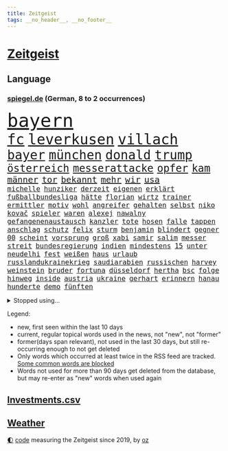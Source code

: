 ```yaml
---
title: Zeitgeist
tags: __no_header__, __no_footer__
---
```


# [Zeitgeist](https://oliz.io/zeitgeist/)

## Language

<h3><a href="https://www.spiegel.de" target="_blank">spiegel.de</a> (German, 8 to 2 occurrences)</h3>
<p style="font-family:monospace">
<span style="font-size:32pt"><a href="news_links.html#bayern" class="current">bayern</a></span>
<br>
<span style="font-size:25pt"><a href="news_links.html#fc" class="current">fc</a></span>
<span style="font-size:25pt"><a href="news_links.html#leverkusen" class="current">leverkusen</a></span>
<span style="font-size:25pt"><a href="news_links.html#villach" class="new">villach</a></span>
<br>
<span style="font-size:22pt"><a href="news_links.html#bayer" class="current">bayer</a></span>
<span style="font-size:22pt"><a href="news_links.html#münchen" class="current">münchen</a></span>
<span style="font-size:22pt"><a href="news_links.html#donald" class="current">donald</a></span>
<span style="font-size:22pt"><a href="news_links.html#trump" class="current">trump</a></span>
<br>
<span style="font-size:18pt"><a href="news_links.html#österreich" class="current">österreich</a></span>
<span style="font-size:18pt"><a href="news_links.html#messerattacke" class="current">messerattacke</a></span>
<span style="font-size:18pt"><a href="news_links.html#opfer" class="current">opfer</a></span>
<span style="font-size:18pt"><a href="news_links.html#kam" class="current">kam</a></span>
<br>
<span style="font-size:15pt"><a href="news_links.html#männer" class="current">männer</a></span>
<span style="font-size:15pt"><a href="news_links.html#tor" class="current">tor</a></span>
<span style="font-size:15pt"><a href="news_links.html#bekannt" class="current">bekannt</a></span>
<span style="font-size:15pt"><a href="news_links.html#mehr" class="current">mehr</a></span>
<span style="font-size:15pt"><a href="news_links.html#wir" class="current">wir</a></span>
<span style="font-size:15pt"><a href="news_links.html#usa" class="current">usa</a></span>
<br>
<span style="font-size:12pt"><a href="news_links.html#michelle" class="current">michelle</a></span>
<span style="font-size:12pt"><a href="news_links.html#hunziker" class="current">hunziker</a></span>
<span style="font-size:12pt"><a href="news_links.html#derzeit" class="current">derzeit</a></span>
<span style="font-size:12pt"><a href="news_links.html#eigenen" class="current">eigenen</a></span>
<span style="font-size:12pt"><a href="news_links.html#erklärt" class="current">erklärt</a></span>
<span style="font-size:12pt"><a href="news_links.html#fußballbundesliga" class="current">fußballbundesliga</a></span>
<span style="font-size:12pt"><a href="news_links.html#hätte" class="current">hätte</a></span>
<span style="font-size:12pt"><a href="news_links.html#florian" class="current">florian</a></span>
<span style="font-size:12pt"><a href="news_links.html#wirtz" class="current">wirtz</a></span>
<span style="font-size:12pt"><a href="news_links.html#trainer" class="current">trainer</a></span>
<span style="font-size:12pt"><a href="news_links.html#ermittler" class="current">ermittler</a></span>
<span style="font-size:12pt"><a href="news_links.html#motiv" class="current">motiv</a></span>
<span style="font-size:12pt"><a href="news_links.html#wohl" class="current">wohl</a></span>
<span style="font-size:12pt"><a href="news_links.html#angreifer" class="current">angreifer</a></span>
<span style="font-size:12pt"><a href="news_links.html#gehalten" class="current">gehalten</a></span>
<span style="font-size:12pt"><a href="news_links.html#selbst" class="current">selbst</a></span>
<span style="font-size:12pt"><a href="news_links.html#niko" class="current">niko</a></span>
<span style="font-size:12pt"><a href="news_links.html#kovač" class="current">kovač</a></span>
<span style="font-size:12pt"><a href="news_links.html#spieler" class="current">spieler</a></span>
<span style="font-size:12pt"><a href="news_links.html#waren" class="current">waren</a></span>
<span style="font-size:12pt"><a href="news_links.html#alexej" class="current">alexej</a></span>
<span style="font-size:12pt"><a href="news_links.html#nawalny" class="current">nawalny</a></span>
<span style="font-size:12pt"><a href="news_links.html#gefangenenaustausch" class="new">gefangenenaustausch</a></span>
<span style="font-size:12pt"><a href="news_links.html#kanzler" class="current">kanzler</a></span>
<span style="font-size:12pt"><a href="news_links.html#tote" class="current">tote</a></span>
<span style="font-size:12pt"><a href="news_links.html#hosen" class="new">hosen</a></span>
<span style="font-size:12pt"><a href="news_links.html#falle" class="current">falle</a></span>
<span style="font-size:12pt"><a href="news_links.html#tappen" class="current">tappen</a></span>
<span style="font-size:12pt"><a href="news_links.html#anschlag" class="current">anschlag</a></span>
<span style="font-size:12pt"><a href="news_links.html#schutz" class="current">schutz</a></span>
<span style="font-size:12pt"><a href="news_links.html#felix" class="current">felix</a></span>
<span style="font-size:12pt"><a href="news_links.html#sturm" class="current">sturm</a></span>
<span style="font-size:12pt"><a href="news_links.html#benjamin" class="current">benjamin</a></span>
<span style="font-size:12pt"><a href="news_links.html#blindert" class="new">blindert</a></span>
<span style="font-size:12pt"><a href="news_links.html#gegner" class="current">gegner</a></span>
<span style="font-size:12pt"><a href="news_links.html#00" class="new">00</a></span>
<span style="font-size:12pt"><a href="news_links.html#scheint" class="current">scheint</a></span>
<span style="font-size:12pt"><a href="news_links.html#vorsprung" class="current">vorsprung</a></span>
<span style="font-size:12pt"><a href="news_links.html#groß" class="current">groß</a></span>
<span style="font-size:12pt"><a href="news_links.html#xabi" class="current">xabi</a></span>
<span style="font-size:12pt"><a href="news_links.html#samir" class="new">samir</a></span>
<span style="font-size:12pt"><a href="news_links.html#salim" class="new">salim</a></span>
<span style="font-size:12pt"><a href="news_links.html#messer" class="current">messer</a></span>
<span style="font-size:12pt"><a href="news_links.html#streit" class="current">streit</a></span>
<span style="font-size:12pt"><a href="news_links.html#bundesregierung" class="current">bundesregierung</a></span>
<span style="font-size:12pt"><a href="news_links.html#indien" class="current">indien</a></span>
<span style="font-size:12pt"><a href="news_links.html#mindestens" class="current">mindestens</a></span>
<span style="font-size:12pt"><a href="news_links.html#15" class="current">15</a></span>
<span style="font-size:12pt"><a href="news_links.html#unter" class="current">unter</a></span>
<span style="font-size:12pt"><a href="news_links.html#neudelhi" class="current">neudelhi</a></span>
<span style="font-size:12pt"><a href="news_links.html#fest" class="current">fest</a></span>
<span style="font-size:12pt"><a href="news_links.html#weißen" class="current">weißen</a></span>
<span style="font-size:12pt"><a href="news_links.html#haus" class="current">haus</a></span>
<span style="font-size:12pt"><a href="news_links.html#urlaub" class="current">urlaub</a></span>
<span style="font-size:12pt"><a href="news_links.html#russlandukrainekrieg" class="current">russlandukrainekrieg</a></span>
<span style="font-size:12pt"><a href="news_links.html#saudiarabien" class="current">saudiarabien</a></span>
<span style="font-size:12pt"><a href="news_links.html#russischen" class="current">russischen</a></span>
<span style="font-size:12pt"><a href="news_links.html#harvey" class="current">harvey</a></span>
<span style="font-size:12pt"><a href="news_links.html#weinstein" class="current">weinstein</a></span>
<span style="font-size:12pt"><a href="news_links.html#bruder" class="current">bruder</a></span>
<span style="font-size:12pt"><a href="news_links.html#fortuna" class="current">fortuna</a></span>
<span style="font-size:12pt"><a href="news_links.html#düsseldorf" class="current">düsseldorf</a></span>
<span style="font-size:12pt"><a href="news_links.html#hertha" class="current">hertha</a></span>
<span style="font-size:12pt"><a href="news_links.html#bsc" class="current">bsc</a></span>
<span style="font-size:12pt"><a href="news_links.html#folge" class="current">folge</a></span>
<span style="font-size:12pt"><a href="news_links.html#hinweg" class="current">hinweg</a></span>
<span style="font-size:12pt"><a href="news_links.html#inside" class="new">inside</a></span>
<span style="font-size:12pt"><a href="news_links.html#austria" class="new">austria</a></span>
<span style="font-size:12pt"><a href="news_links.html#ukraine" class="current">ukraine</a></span>
<span style="font-size:12pt"><a href="news_links.html#gerhart" class="new">gerhart</a></span>
<span style="font-size:12pt"><a href="news_links.html#erinnern" class="current">erinnern</a></span>
<span style="font-size:12pt"><a href="news_links.html#hanau" class="current">hanau</a></span>
<span style="font-size:12pt"><a href="news_links.html#hunderte" class="current">hunderte</a></span>
<span style="font-size:12pt"><a href="news_links.html#demo" class="current">demo</a></span>
<span style="font-size:12pt"><a href="news_links.html#fünften" class="current">fünften</a></span>
</p>
<details>
<summary>Stopped using...</summary>
<p class="former" style="font-size:12pt">
aufnahmen(1578) flugzeuge(1578) verschiedene(1578) entgegen(1577) erscheinen(1577) fdpchef(1577) software(1577) streiten(1577) elfmeter(1576) erfahrungen(1576) opposition(1576) verstorbenen(1576) vorwurf(1576) beschreibt(1575) bundesamt(1575) entschädigung(1575) erinnerungen(1575) geboren(1575) niederländische(1575) sicherheitsbehörden(1575) steigenden(1575) theater(1575) tobt(1575) zeugen(1575) 2022(1574) beschimpft(1574) geholt(1574) ausschreitungen(1573) babys(1573) erdoğan(1573) facebook(1573) san(1573) beweisen(1572) innenministerium(1572) kritische(1572) verlegt(1572) allianz(1571) angeklagt(1571) armut(1571) langer(1571) 37(1570) arbeitsplatz(1570) bereich(1570) bull(1570) entlastet(1570) tschechien(1570) verdienen(1570) konzerne(1569) mediziner(1569) nutzte(1569) aufgehoben(1568) festnahme(1568) kölner(1568) online(1568) veranstaltung(1568) verschiebt(1568) ausbau(1567) geschossen(1567) klein(1567) times(1567) hölle(1566) nummer(1566) vielerorts(1566) altes(1565) mai(1565) minute(1565) härter(1564) jagd(1564) party(1564) fit(1563) senkt(1563) zeichnet(1563) ungarns(1562) brite(1561) gering(1561) olympische(1561) moment(1559) störung(1559) vorstellen(1558) überholt(1558) empfängt(1557) kürzlich(1557) lkw(1556) anzeichen(1554) überschwemmungen(1554) königin(1553) gesamten(1552) konsum(1548) kontakt(1547) behalten(1546) retter(1546) istanbul(1545) überfall(1532) überfordert(1530) günther(1525) rakete(1520) sammeln(1519) entspannt(1518) verdoppelt(1517) offener(1513) schadensersatz(1506) ausweg(1500) wetterdienst(1489) öffnet(1463) zusammenbruch(1438) gebeten(1398) blut(1390) airline(1380) fachkräftemangel(1322) bundesanwaltschaft(1298) erfolgreichste(1276) wellen(1276) schwarz(1262) exil(1257) schlafen(1246) haushalt(1238) tiger(1222) rauswurf(1203) einschätzungen(1201) russisches(1182) unserem(1162) seltene(1157) außenministerium(1152) kiews(1152) innenministerin(1151) faeser(1135) nancy(1135) buschmann(1134) aufgestellt(1129) waffenlieferungen(1123) schwieriger(1113) spielern(1109) überwachung(1109) desto(1108) geschenk(1104) positiven(1087) jennifer(1069) lücken(1066) erlauben(1024) jack(1012) dahin(1004) verärgert(997) prominenten(994) verklagen(973) sexuell(968) jimmy(957) erntet(950) schwimmen(948) 16jähriger(943) quiz(943) jemals(939) tägliches(935) ähnlichen(923) vizekanzler(903) professor(901) allgemeinwissen(886) geschehens(886) politischgesellschaftlichen(886) themengebieten(886) gerechtfertigt(878) kollege(860) kompliziert(850) überraschenden(848) ignoriert(842) carter(831) beantragen(819) einstige(804) kommentiert(796) reisende(790) gekündigt(781) berufseinstieg(776) überstanden(775) kieler(771) gegründet(761) solcher(758) 18jähriger(754) viertagewoche(754) emotionale(752) landwirte(748) startups(734) getragen(733) liebt(732) rechtsaußen(723) kleinere(717) zogen(700) sommerspielen(676) arten(668) glas(668) startete(660) drohte(659) erforscht(645) überfahren(636) diebstahl(634) seltsame(633) evakuierung(629) ereignis(628) spektakulären(617) lukas(604) drastische(602) erkennt(596) rasen(592) preiserhöhung(584) verteuern(566) aufgrund(562) froh(556) heim(554) strenger(552) vergangene(552) albtraum(546) seltener(542) torwart(540) erschien(539) erschweren(536) südkoreanische(536) genossen(532) sprachen(532) us(530) völkermord(528) jubeln(521) technisch(519) trinken(507) attentäter(503) boeing(503) besserung(501) ausbruch(497) belästigt(497) oppositionspolitiker(495) harsche(494) teslachef(484) veröffentlichung(482) ddr(481) tennisspieler(476) gerechnet(470) kippt(466) propalästinensische(459) bundes(456) mohammad(455) usschauspieler(445) verwenden(443) verschaffen(435) gestritten(428) reichweite(420) verspätung(420) bereichen(418) bett(418) beleidigungen(415) damaligen(415) stoffe(411) heimischen(410) hits(406) rauch(405) giftige(404) politischer(403) bahnen(402) zurückgewiesen(401) luxemburg(398) toni(394) geschützt(392) spekulationen(392) rammte(391) ruiniert(390) abgefeuert(387) normalerweise(385) barack(378) format(376) katz(372) sächsische(371) dreharbeiten(369) japaner(368) zweieinhalb(366) ball(363) milch(363) bunte(359) great(359) sophie(359) finanzielle(358) asien(357) gesichtet(356) go(356) ismail(355) karriereende(355) manipulation(355) stützt(355) korrigiert(354) hummels(353) zerlegt(352) weichen(351) inakzeptabel(349) trainers(348) klette(341) 58(340) bedankt(338) anfeindungen(337) oberpfalz(336) betrunken(335) mitspieler(333) rechtslage(331) sophia(331) agenda(330) schweigegeldprozess(330) höchstwert(329) major(329) eindeutig(326) unangenehme(326) bundesland(324) superstars(324) verdachts(323) beworfen(318) abgrund(316) alec(315) baldwin(315) fastfoodkette(315) khamenei(315) kriegsführung(313) geschoben(310) anwesen(303) tennisspielerin(302) objekt(301) aktie(300) ausprobiert(300) schlimmsten(299) balkon(298) billionen(298) potenzial(297) bürgerkrieg(295) denkbar(295) statistische(293) dürre(292) gegend(291) ostküste(291) steine(291) einheimische(290) set(290) ursachen(290) instanz(288) häufen(287) rechnung(287) anschläge(286) verrat(285) ausfall(284) christopher(283) unterschätzen(283) zahlreicher(283) chrupalla(280) leitungen(280) obdachlosen(278) vorstellung(278) attackierte(277) ungewollt(277) kontrollen(274) mau(273) ausgebremst(271) militärischer(271) anlegen(270) sportwissenschaftler(269) meinungsfreiheit(265) dänische(262) vorfalls(262) einsätze(259) aufkommen(257) gewusst(257) liest(257) heimatstadt(256) reiz(255) gefährliches(253) genauen(253) regensburg(251) schütze(251) übel(251) kanzlerschaft(250) umständen(250) vorgeschichte(250) auszubildende(249) hilton(249) bilden(248) kreisen(246) wählte(246) grand(245) tickt(245) weicht(245) kaulitz(244) türkischer(242) breiten(241) trainierte(241) esken(240) fußballplatz(240) glaubte(240) bahnverkehr(239) kurse(239) feuerwerkskörper(238) blitzeinschlag(237) dresdner(237) crash(236) evakuierungen(236) kürt(236) laufbahn(236) sonja(236) ereignisse(235) sätzen(234) polizeigewalt(233) scharfen(233) komplex(232) love(231) papa(231) hinein(230) hartnäckig(228) löwen(228) 28jähriger(226) johnny(225) angelina(223) bleibe(223) co₂ausstoß(223) vorsichtig(223) diesel(222) sprengung(222) atem(221) bester(221) netflixdoku(220) umgesetzt(220) hollywoodstars(218) einzelhandel(216) gelebt(215) gewaltvorwürfen(215) füllkrug(213) niclas(213) mcdonald's(212) sang(212) gefilmt(211) music(210) verlobt(209) jong(208) miriam(208) schwarzarbeit(208) lebe(207) rico(207) saskia(206) lothar(203) ran(203) zerstörten(202) ryanair(201) küren(200) trauma(198) gewütet(194) schmiedet(194) simone(193) nordwesten(190) eigentliche(189) probe(189) bundesnetzagentur(188) sprengstoff(188) wettert(187) konkret(186) radio(186) absolviert(185) altern(185) 36jährige(184) kanzlerkandidatin(184) momentan(184) mobilisieren(183) schau(182) cdumann(181) pitzke(181) weiblichen(180) haar(178) benutzen(177) wissenschaftlich(177) mittag(176) schadstoffe(176) trübt(176) zögern(176) sozialdemokrat(175) geheimdienste(174) ices(174) northvolt(173) gerissen(172) kalifornischen(172) nordkoreanischen(172) ehrlich(171) maduro(170) suchmaschine(170) frontal(169) nicolás(169) venezuelas(169) karlsruher(168) kreuzfahrt(168) ludwig(167) verbliebenen(167) medienkonsum(166) rechner(166) wagte(166) straflager(162) weiterarbeiten(162) 82(161) konkretisiert(161) schlimmeres(161) bedrohlich(160) drohender(160) abschuss(159) kapital(159) satiriker(159) geübt(158) kanal(158) strafverfolgung(158) brennender(157) nick(156) sahen(156) übelkeit(156) busunfall(155) fotograf(155) empfehlung(154) prangern(154) organisierte(153) polizeikräfte(153) beeindruckte(152) harren(152) hassnachrichten(152) aken(151) pate(150) bekämpft(149) dürren(148) parteichefin(148) export(147) strafmaß(147) beruht(146) öltanker(146) lehramt(145) mine(145) with(145) andernfalls(144) greifswald(144) hochverrats(144) 94(143) böllern(143) reiner(143) umsätze(143) verrückte(143) alarmierende(142) bentancur(142) bezeichnen(142) rodrigo(142) telegram(142) eingestuft(141) fahrlässiger(141) tsmc(141) aleksandar(140) donnerstagmorgen(140) pierce(140) standorte(140) sonderermittler(139) warb(139) raumfahrtunternehmen(138) überstand(138) entfernung(137) flüchtlingspolitik(137) fpöchef(137) instrumentalisiert(137) ralph(137) überwacht(137) caren(136) entnommen(136) gonzález(136) größtem(135) konzentrieren(135) liam(135) meinungsbeitrag(134) wirtschaftlichen(134) gisèle(133) barnier(131) getötete(131) ricky(131) schlüssel(131) überfalls(131) erschütternde(130) grundsätzlich(129) maren(129) priester(129) versammlung(129) auslandsreise(128) avignon(128) pelicot(128) 2027(127) altersgruppe(127) begrüßt(126) interessant(126) schaltete(126) verüben(126) dreieck(125) fossilien(125) hill(125) spiegelt(124) jets(123) milizen(123) briefwahl(122) rasante(122) antisemitisch(121) depp(121) überwachungskamera(121) carolabrücke(120) fußballwm(119) reale(119) springer(119) bühnen(118) edward(118) reichten(118) verkehrsbehinderungen(118) begeisterte(117) strände(117) einkommens(116) elternzeit(116) hetzer(116) katastrophengebiet(116) umdenken(115) debattieren(114) fokussieren(114) nikolas(114) stellungen(114) tatjana(114) vorsorglich(114) we(114) gewordenen(113) seitenhieb(113) direction(111) laute(111) straßburg(111) konten(110) nadel(110) arizona(109) holland(109) knochen(109) neuwagen(109) präzise(109) artenvielfalt(108) bedenkliche(108) heutzutage(108) paderborn(108) symptome(108) techkonzern(108) verrückt(108) antisemitismusbeauftragte(107) mohamed(107) restaurantbesuch(107) traditionellen(107) aussuchen(105) insolvenzverwalter(105) korruptionsvorwürfen(105) verhinderten(105) apps(104) branchenverband(104) ersetzen(104) flügel(104) renommierte(104) ungeklärt(104) punk(103) erkrankten(102) keeper(102) pfalz(102) alleinerziehende(101) gelockt(101) preisentwicklung(101) brady(100) krassen(100) qualifiziert(100) umweltverschmutzung(100) bundesparteitag(99) teuerung(99) aires(98) buenos(98) miosga(98) gerichtssaal(97) arztes(96) gary(96) mittelstand(96) zusätzlich(96) örtlichen(96) erfassen(94) podolski(94) beschuldigten(93) florence(93) hall(93) nationalteam(93) pugh(93) succession(92) alleinsein(91) angepriesen(91) beer(91) bewarb(91) demonstrativ(91) deportieren(91) gesteigert(91) gras(91) quadratmeter(91) schnellsten(91) schäumt(91) gebühren(90) millionenbetrag(90) veranlasste(90) dreesen(89) ferres(89) festnahm(89) hochschule(89) planungen(89) prowestlichen(89) umgebracht(89) veronica(89) drohnenalarm(88) iwf(88) plakativ(88) pub(88) rüstungsindustrie(88) flusskrebse(87) gastes(87) rekordzahl(87) staatsverschuldung(87) typischen(87) unterschiedlichen(87) überschaubar(87) ganges(86) machtlos(86) pyrotechnik(86) schauspielstar(86) unglaublichen(86) 137(85) alkoholmissbrauch(85) buschfeuer(85) einreiseregeln(85) opel(85) ausländischer(84) grätscht(84) nägele(84) regierungswechsel(84) stressen(84) teppich(84) youssef(84) bizarr(83) limitierte(83) matrix(83) orleans(83) payne(83) polizeibehörden(83) qual(83) soccer(83) terrorverdächtiger(83) zerschlagen(83) nahtlos(82) ungebremst(82) wehrpflicht(82) zendaya(82) zusammenstoß(82) sauberer(81) schulsport(81) spiegelbericht(81) taschengeld(81) anschaffung(80) inszenierte(80) kameraden(80) längerem(80) macrons(80) meloniregierung(80) oberlandesgericht(80) schlauer(80) schmuck(80) stehenden(80) lebensunterhalt(79) mexico(79) rookie(79) schweinefleisch(79) barfuß(78) skrupellosen(78) spielplan(78) vorherrschaft(78) wirtschaftsfragen(78) zugesprochen(78) funde(77) hochschulpräsidentin(77) kurdische(77) mangelhafte(77) puerto(77) renaissance(77) schauspielern(77) steinwurf(77) vorbilder(77) 84(76) eklatante(76) laufendem(76) schusswaffe(76) unausgegoren(76) facebookmutterkonzern(75) haushaltshilfe(75) reinigungskraft(75) russlandsanktionen(75) sportuhren(75) süße(75) tankstelle(75) cornelia(74) eystudie(74) fallschirmspringer(74) unterdrückung(74) früchte(73) fähre(73) jahreswechsel(73) mutige(73) radikalsten(73) antisemitismusbeauftragten(72) beibehalten(72) bürgerkriegsland(72) doppelgängerwettbewerb(72) erstaunlicher(72) exaußenminister(72) komikerin(72) männerfeindlichkeit(72) trumpfans(72) winden(72) zurückzukehren(72) ausmaße(71) datet(71) luftfahrt(71) nahid(71) nordsyrien(71) platte(71) raste(71) relativiert(71) silvesternacht(71) taghavi(71) verurteilen(71) bürgermeisterin(70) daglo(70) drehbuchautor(70) existenzielle(70) hamdan(70) krankheiten(70) kulisse(70) pokémon(70) repräsentantenhaus(70) tatwerkzeug(70) usrepräsentantenhaus(70) vermuten(70) zielscheibe(70) amtierende(69) angestellter(69) elektroautomarke(69) ernähren(69) fähigkeit(69) gründerin(69) kapituliert(69) klarheit(69) preissteigerung(69) 57(68) helga(68) hills(68) mist(68) ray(68) verbote(68) abholung(67) falsches(67) fire(67) globe(67) heller(67) hotzo(67) report(67) vendée(67) arbeitsgericht(66) fehlender(66) geklagt(66) genie(66) stärkung(66) drohnenaufnahmen(65) exrafterroristin(65) luftalarm(65) afdparteitag(64) bundesverfassungsgerichts(64) grundsätzliche(64) halbiert(64) unbequem(64) verzögerungen(64) witzig(64) ausstattung(63) benedikt(63) früherkennung(63) geheimnisvollen(63) glatt(63) indikator(63) prozentpunkte(63) sms(63) wichtigstes(63) zusammenstöße(63) bereitschaft(62) chipkonzern(62) halsschmerzen(62) intendantin(62) personalmangel(62) serienvergewaltiger(62) kühler(61) sammelte(61) fahrzeugkontrolle(60) global(60) tyson(60) bergleute(59) goldmine(59) grohs(59) konkurrentinnen(59) muskeln(59) schwarzgelbe(59) stilfontein(59) tumor(59) verschießt(59) wecken(59) zurückhaltender(59) ausgelesen(58) biennale(58) box(58) gelockert(58) liter(58) nikki(58) preisverleihung(58) entkriminalisierung(57) gasversorger(57) jungunternehmen(57) meterhohe(57) monica(57) schwangerschaftsabbrüche(57) verständigt(57) überfluten(57) alkoholsucht(56) erfindungen(56) floskel(56) glatteis(56) konklave(56) krawalle(56) krawietz(56) nordstreampipelines(56) teslafahrer(56) conor(55) geleakt(55) mcgregor(55) recherche(55) schockwellen(55) schraubt(55) stuhl(55) sämtliche(55) veränderten(55) brenzligen(54) daheim(54) erklärungen(54) genügend(54) machthabern(54) testflug(54) twitch(54) winterwetter(54) bereitete(53) exklusivsten(53) pipelines(53) schacht(53) blindgänger(52) hedgefondsmanager(52) heiligen(52) hindern(52) lok(52) neuschnee(52) sicherheitsprobleme(52) soziologin(52) stufen(52) anhören(51) disstrack(51) doppelgänger(51) einmalig(51) entfacht(51) grummelt(51) helsinki(51) like(51) maroden(51) schrift(51) simulator(51) universal(51) verlangte(51) boomen(50) insolvenzen(50) passenden(50) remigration(50) sparer(50) sportstars(50) ärztliche(50) abwerfen(49) anita(49) beleben(49) bergauf(49) besteuert(49) einbußen(49) ergattern(49) limousine(49) rausholen(49) verschleiß(49) designierter(48) ferdinand(48) großbank(48) hanteln(48) philologenverband(48) rekruten(48) schenk(48) schneefälle(48) zabrze(48) basteln(47) fahrradfahrer(47) handel(47) hofften(47) insider(47) kollidierte(47) megastadt(47) models(47) mordkommission(47) schädlicher(47) bewusstsein(46) bildzeitung(46) cecilia(46) entsandt(46) hebamme(46) lippen(46) salzburger(46) wortlaut(46) bedenklich(45) marsalek(45) mikrobiologe(45) silvester(45) snapchat(45) spitzensport(45) vizechef(45) favorisiert(44) komplizen(44) manches(44) oppositionspartei(44) sergey(44) steel(44) ufern(44) verschont(44) windenergie(44) wirtschaftsministerium(44) zurückerobert(44) christ(43) genötigt(43) heeres(43) jahrgänge(43) pensionär(43) scheibe(43) spruch(43) tvexperte(43) wahlkampfstrategie(43) amazongründer(42) ausgangslage(42) bunt(42) drängte(42) durchgang(42) kellogg(42) fußballklubs(41) ita(41) natopartner(41) palast(41) dämlich(40) fliegerbombe(40) fortsetzen(40) frauenumkleide(40) herzogin(40) rebell(40) spiegelrecherche(40) strafmaßnahmen(40) timing(40) amnesty(39) durcheinander(39) rücknahme(39) ölpreis(39) flüchtlingskrise(38) nervt(38) stollen(38) bauern(37) bezeugen(37) faz(37) sterbenden(37) übergangsregierung(37) aussagt(36) befeuern(36) bildschirme(36) lieferung(36) skrupellose(36) weihnachtsbaum(36) anschieber(35) bulgarien(35) didier(35) feuern(35) francesco(35) notvorräte(35) unterschlupf(35) auszeichnungen(34) bewundert(34) eisbaden(34) gase(34) foul(33) friends(33) kudrow(33) national(33) tankern(33) vergiftet(33) verstößen(33) vorsorge(33) überbietet(33) 55jährige(32) affront(32) aufnimmt(32) erstmal(32) fehde(32) ham(32) hybriden(32) vermeintlichen(32) älterwerden(32) damaliger(31) denkmäler(31) doppelleben(31) entzug(31) importiert(31) lunch(31) anstellen(30) diagnostiziert(30) globes(30) haseloff(30) unbekanntem(30) angelaufen(29) atomausstieg(29) fechten(29) rezepte(29) schüttelte(29) stabilisieren(29) firmenboss(28) haushaltshilfen(28) kanadas(28) 126(27) darlehen(27) drewes(27) feuerzeug(27) gelacht(27) markle(27) parteispendentracker(27) pfarrer(27) tottenhams(27) ölexporte(27) beliebtes(26) bürgergeldempfänger(26) elektronischen(26) feuerzeugwurf(26) hommage(26) op(26) selbstkritik(26) volks(26) archiv(25) eingesammelt(25) footballsuperstar(25) vorgabe(25) vorreiter(25) gestiegene(24) grüßt(24) magdeburger(24) squid(24) supercup(24) wiener(24) charme(23) islamist(23) pelicots(23) rechtsextremistisch(23) woanders(23) baustellen(22) dreierkoalition(22) filmakademie(22) fury(22) komfort(22) machenschaften(22) mail(22) schützte(22) spiegeltitel(22) spritpreise(22) 32jährige(21) anführen(21) dopingtests(21) hüllt(21) liebesleben(21) mischke(21) thilo(21) anzuheuern(20) batteriehersteller(20) talente(20) aktienmärkte(19) amtsübernahme(19) ernte(19) klassen(19) limit(19) schlesinger(19) sechsmal(19) skandale(19) sterblichen(19) todesfahrt(19) beschimpfungen(18) dopingprobe(18) durchsuchten(18) tanker(18) objekten(17) pforte(17) travel(17) umlaufbahn(17) unterwasserkabel(17) veto(17) hilary(16) sala(16) santa(16) usmilitärs(16) 2045(15) baubranche(15) gesunden(15) schachsuperstar(15) schärfere(15) tankers(15) böllerverbot(14) fehlgeburt(14) gekostet(14) verbringt(14) veröffentlichten(14) wohnort(14) andernorts(13) bekanntgabe(13) entmachtung(13) großmachtfantasien(13) introvertierte(13) melbourne(13) missionen(13) regierte(13) stromkabel(13) unterkunft(13) verdiene(13) vereidigen(13) vereinzelt(13) vietnam(13) einsamer(12) engagiert(12) erfreuliche(12) feiermeile(12) frontmann(12) großspenden(12) promille(12) turnerbund(12) uskonzerne(12) ziviler(12) zurückgelassene(12) 500kilometallring(11) buchstaben(11) demütigungen(11) netzagentur(11) schauspielers(11) spitzenturnerin(11) tabea(11) umtausch(11) unverletzt(11)
</p>
</details>
<p>Legend:
<ul>
<li><span class="new">new</span>, first seen within the last 10 days</li>
<li><span class="current">current</span>, regular topical words used in the news, not "new", not "former"</li>
<li><span class="former">former(days span relevant)</span>, not used in the last 30 days, but still re-occurring enough to not get deleted</li>
<li>Only words which occurred at least twice in the RSS feed are tracked. <a href="language/filters.py">Some common words are blocked</a></li>
<li>Words not used for more than 90 days get deleted from the database, but may re-enter as "new" words when used again</li>
</ul>
</p>

## [Investments](investments.html)[.csv](investments.csv)

## [Weather](weather.html)

<footer>
<a href="javascript:toggleTheme()" class="nav">🌓</a>
<a href="https://github.com/ooz/zeitgeist">code</a> measuring the Zeitgeist since 2019, by <a href="https://oliz.io">oz</a>
</footer>

